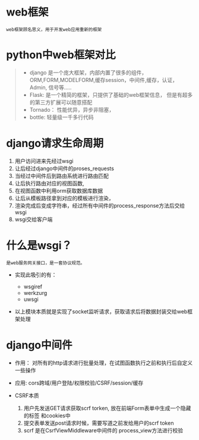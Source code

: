 # web框架
    web框架顾名思义，用于开发web应用重新的框架
# python中web框架对比

>- django 是一个庞大框架，内部内置了很多的组件，ORM,FORM,MODELFORM,缓存session，中间件,缓存，认证，Admin, 信号等.....
>- Flask: 是一个精简的框架，只提供了基础的web框架信息， 但是有超多的第三方扩展可以随意搭配
>- Tornado： 性能优异，异步非阻塞，
>- bottle: 轻量级一千多行代码


# django请求生命周期
1. 用户访问进来先经过wsgi
2. 让后经过django中间件的proses_requests
3. 当经过中间件后到路由系统进行路由匹配
4. 让后执行路由对应的视图函数,
5. 在视图函数中利用orm获取数据库数据
6. 让后从模板路径拿到对应的模板进行渲染，
7. 渲染完成后变成字符串，经过所有中间件的process_response方法后交给wsgi
8. wsgi交给客户端

# 什么是wsgi？
    是web服务网关接口，是一套协议规范。
- 实现此吸引的有：
    - wsgiref
    - werkzurg
    - uwsgi

- 以上模块本质就是实现了socket监听请求，获取请求后将数据封装交给web框架处理

# django中间件
- 作用： 对所有的http请求进行批量处理，在试图函数执行之前和执行后自定义一些操作
- 应用: cors跨域/用户登陆/权限校验/CSRF/session/缓存

- CSRF本质
     1. 用户先发送GET请求获取scrf torken, 放在前端Form表单中生成一个隐藏的标签 和cookies中
     2. 提交表单发送post请求时候，需要写道之前发给用户的scrf token
     3. scrf 是在CsrfViewMiddleware中间件的 process_view方法进行校验
    